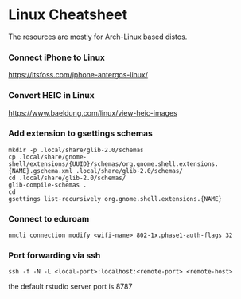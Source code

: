 # Linux Cheatsheet

The resources are mostly for Arch-Linux based distos.

### Connect iPhone to Linux

https://itsfoss.com/iphone-antergos-linux/

### Convert HEIC in Linux

https://www.baeldung.com/linux/view-heic-images

### Add extension to gsettings schemas

```
mkdir -p .local/share/glib-2.0/schemas
cp .local/share/gnome-shell/extensions/{UUID}/schemas/org.gnome.shell.extensions.{NAME}.gschema.xml .local/share/glib-2.0/schemas/
cd .local/share/glib-2.0/schemas/
glib-compile-schemas .
cd
gsettings list-recursively org.gnome.shell.extensions.{NAME}
```

### Connect to eduroam

```
nmcli connection modify <wifi-name> 802-1x.phase1-auth-flags 32
```

### Port forwarding via ssh

```
ssh -f -N -L <local-port>:localhost:<remote-port> <remote-host>
```

the default rstudio server port is 8787
